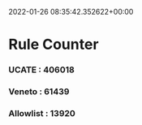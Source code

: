 2022-01-26 08:35:42.352622+00:00
# Rule Counter 
 ### UCATE : 406018

 ### Veneto : 61439

 ### Allowlist : 13920